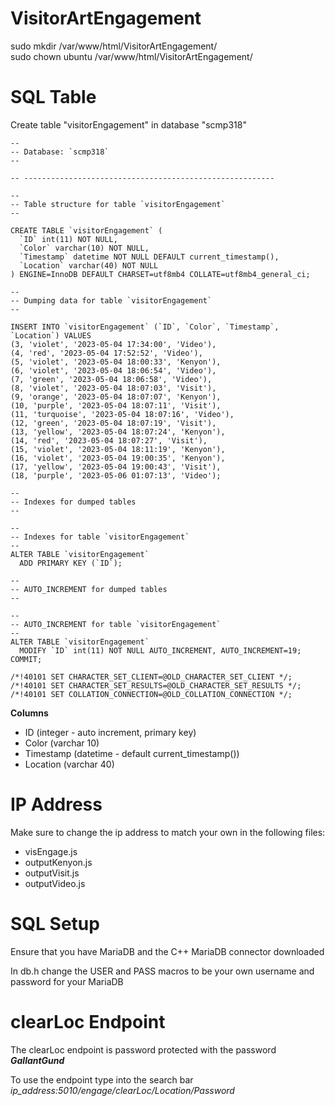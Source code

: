 # VisitorArtEngagement
sudo mkdir /var/www/html/VisitorArtEngagement/  
sudo chown ubuntu /var/www/html/VisitorArtEngagement/ 

# SQL Table
Create table "visitorEngagement" in database "scmp318"

```
--
-- Database: `scmp318`
--

-- --------------------------------------------------------

--
-- Table structure for table `visitorEngagement`
--

CREATE TABLE `visitorEngagement` (
  `ID` int(11) NOT NULL,
  `Color` varchar(10) NOT NULL,
  `Timestamp` datetime NOT NULL DEFAULT current_timestamp(),
  `Location` varchar(40) NOT NULL
) ENGINE=InnoDB DEFAULT CHARSET=utf8mb4 COLLATE=utf8mb4_general_ci;

--
-- Dumping data for table `visitorEngagement`
--

INSERT INTO `visitorEngagement` (`ID`, `Color`, `Timestamp`, `Location`) VALUES
(3, 'violet', '2023-05-04 17:34:00', 'Video'),
(4, 'red', '2023-05-04 17:52:52', 'Video'),
(5, 'violet', '2023-05-04 18:00:33', 'Kenyon'),
(6, 'violet', '2023-05-04 18:06:54', 'Video'),
(7, 'green', '2023-05-04 18:06:58', 'Video'),
(8, 'violet', '2023-05-04 18:07:03', 'Visit'),
(9, 'orange', '2023-05-04 18:07:07', 'Kenyon'),
(10, 'purple', '2023-05-04 18:07:11', 'Visit'),
(11, 'turquoise', '2023-05-04 18:07:16', 'Video'),
(12, 'green', '2023-05-04 18:07:19', 'Visit'),
(13, 'yellow', '2023-05-04 18:07:24', 'Kenyon'),
(14, 'red', '2023-05-04 18:07:27', 'Visit'),
(15, 'violet', '2023-05-04 18:11:19', 'Kenyon'),
(16, 'violet', '2023-05-04 19:00:35', 'Kenyon'),
(17, 'yellow', '2023-05-04 19:00:43', 'Visit'),
(18, 'purple', '2023-05-06 01:07:13', 'Video');

--
-- Indexes for dumped tables
--

--
-- Indexes for table `visitorEngagement`
--
ALTER TABLE `visitorEngagement`
  ADD PRIMARY KEY (`ID`);

--
-- AUTO_INCREMENT for dumped tables
--

--
-- AUTO_INCREMENT for table `visitorEngagement`
--
ALTER TABLE `visitorEngagement`
  MODIFY `ID` int(11) NOT NULL AUTO_INCREMENT, AUTO_INCREMENT=19;
COMMIT;

/*!40101 SET CHARACTER_SET_CLIENT=@OLD_CHARACTER_SET_CLIENT */;
/*!40101 SET CHARACTER_SET_RESULTS=@OLD_CHARACTER_SET_RESULTS */;
/*!40101 SET COLLATION_CONNECTION=@OLD_COLLATION_CONNECTION */;
```

**Columns**
* ID (integer - auto increment, primary key)
* Color (varchar 10)
* Timestamp (datetime - default current\_timestamp())
* Location (varchar 40)

# IP Address
Make sure to change the ip address to match your own in the following files:
* visEngage.js
* outputKenyon.js
* outputVisit.js
* outputVideo.js

# SQL Setup
Ensure that you have MariaDB and the C++ MariaDB connector downloaded

In db.h change the USER and PASS macros to be your own username and password for your MariaDB

# clearLoc Endpoint
The clearLoc endpoint is password protected with the password **_GallantGund_**

To use the endpoint type into the search bar *ip_address:5010/engage/clearLoc/Location/Password*
